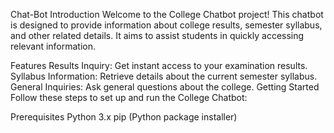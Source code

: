 Chat-Bot
Introduction
Welcome to the College Chatbot project! This chatbot is designed to provide information about college results, semester syllabus, and other related details. It aims to assist students in quickly accessing relevant information.

Features
Results Inquiry: Get instant access to your examination results.
Syllabus Information: Retrieve details about the current semester syllabus.
General Inquiries: Ask general questions about the college.
Getting Started
Follow these steps to set up and run the College Chatbot:

Prerequisites
Python 3.x
pip (Python package installer)
